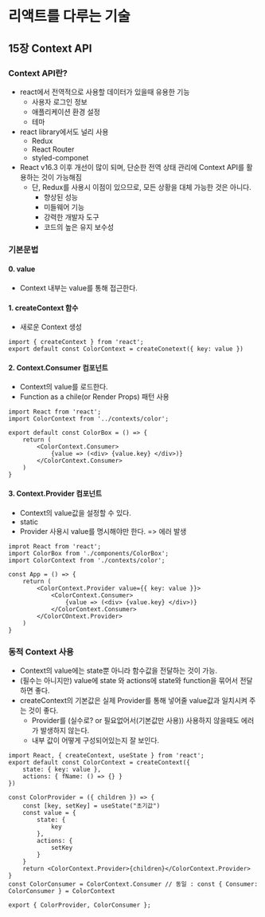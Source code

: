 # 리액트를 다루는 기술
##  15장 Context API
### Context API란?
- react에서 전역적으로 사용할 데이터가 있을때 유용한 기능
  - 사용자 로그인 정보
  - 애플리케이션 환경 설정
  - 테마
- react library에서도 널리 사용
  - Redux
  - React Router
  - styled-componet
- React v16.3 이후 개선이 많이 되며, 단순한 전역 상태 관리에 Context API를 활용하는 것이 가능해짐
  - 단, Redux를 사용시 이점이 있으므로, 모든 상황을 대체 가능한 것은 아니다.
    - 향상된 성능
    - 미들웨어 기능
    - 강력한 개발자 도구
    - 코드의 높은 유지 보수성
### 기본문법
#### 0. value
- Context 내부는 value를 통해 접근한다.
#### 1. createContext 함수
- 새로운 Context 생성
```react
import { createContext } from 'react';
export default const ColorContext = createConetext({ key: value })
```
#### 2. Context.Consumer 컴포넌트
- Context의 value를 로드한다.
- Function as a chile(or Render Props) 패턴 사용
```react
import React from 'react';
import ColorContext from '../contexts/color';

export default const ColorBox = () => {
    return (
        <ColorContext.Consumer>
            {value => (<div> {value.key} </div>)}
        </ColorContext.Consumer>
    )
}
```
#### 3. Context.Provider 컴포넌트
- Context의 value값을 설정할 수 있다.
- static
- Provider 사용시 value를 명시해야만 한다. => 에러 발생
```react
improt React from 'react';
import ColorBox from './components/ColorBox';
import ColorContext from './contexts/color';

const App = () => {
    return (
        <ColorContext.Provider value={{ key: value }}>
            <ColorContext.Consumer>
                {value => (<div> {value.key} </div>)}
            </ColorContext.Consumer>
        </ColorCOntext.Provider>
    )
}
```
### 동적 Context 사용
- Context의 value에는 state뿐 아니라 함수값을 전달하는 것이 가능.
- (필수는 아니지만) value에 state 와 actions에 state와 function을 묶어서 전달하면 좋다.
- createContext의 기본값은 실제 Provider를 통해 넣어줄 value값과 일치시켜 주는 것이 좋다.
  - Provider를 (실수로? or 필요없어서(기본값만 사용)) 사용하지 않을때도 에러가 발생하지 않는다.
  - 내부 값이 어떻게 구성되어있는지 잘 보인다.
```react
import React, { createContext, useState } from 'react';
export default const ColorContext = createContext({
    state: { key: value },
    actions: { fName: () => {} }
})

const ColorProvider = ({ children }) => {
    const [key, setKey] = useState("초기값")
    const value = {
        state: {
            key
        },
        actions: {
            setKey
        }
    }
    return <ColorContext.Provider>{children}</ColorContext.Provider>
}
const ColorConsumer = ColorContext.Consumer // 동일 : const { Consumer: ColorConsumer } = ColorContext

export { ColorProvider, ColorConsumer };
```
